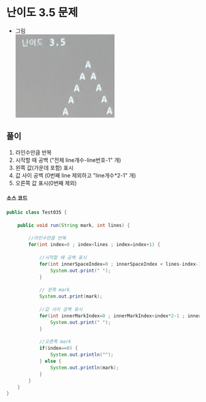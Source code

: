 # 난이도 3.5 문제
* 그림</br>
![](https://github.com/Lee-KyungSeok/ControlFlowExample/blob/master/Difficulty3.5/difficulty_3.5.PNG)

## __풀이__

1. 라인수만큼 반복
2. 시작할 때 공백 ("전체 line개수-line번호-1" 개)
3. 왼쪽 값(가운데 포함) 표시
4. 값 사이 공백 (0번째 line 제외하고 "line개수*2-1" 개)
5. 오른쪽 값 표시(0번째 제외)

#### __소스 코드__
``` java
public class Test035 {

	public void run(String mark, int lines) {

		//라인수만큼 반복
		for(int index=0 ; index<lines ; index=index+1) {

			//시작할 때 공백 표시
			for(int innerSpaceIndex=0 ; innerSpaceIndex < lines-index-1 ; innerSpaceIndex++) {				
				System.out.print(" ");
			}

			// 왼쪽 mark
			System.out.print(mark);

			//값 사이 공백 표시
			for(int innerMarkIndex=0 ; innerMarkIndex<index*2-1 ; innerMarkIndex++) {
				System.out.print(" ");
			}

			//오른쪽 mark
			if(index==0) {
				System.out.println("");
			} else {
				System.out.println(mark);				
			}
		}
	}
}
```
